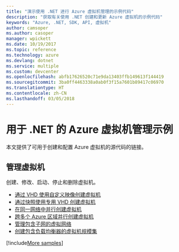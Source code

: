 ```yaml
---
title: "演示使用 .NET 进行 Azure 虚拟机管理的示例代码"
description: "获取有关使用 .NET 创建和更新 Azure 虚拟机的示例代码"
keywords: "Azure, .NET, SDK, API, 虚拟机"
author: camsoper
ms.author: casoper
manager: wpickett
ms.date: 10/19/2017
ms.topic: reference
ms.technology: azure
ms.devlang: dotnet
ms.service: multiple
ms.custom: devcenter
ms.openlocfilehash: abfb17626520c71e9da13403ffb149613f144419
ms.sourcegitcommit: 3ba0ff4463338a0ab0f3f15a7601b89417c06970
ms.translationtype: HT
ms.contentlocale: zh-CN
ms.lasthandoff: 03/05/2018
---
```

# <a name="azure-virtual-machine-management-samples-for-net"></a>用于 .NET 的 Azure 虚拟机管理示例

本文提供了可用于创建和配置 Azure 虚拟机的源代码的链接。

## <a name="manage-virtual-machines"></a>管理虚拟机

创建、修改、启动、停止和删除虚拟机。

* [通过 VHD 使用自定义映像创建虚拟机](https://github.com/Azure-Samples/managed-disk-dotnet-create-virtual-machine-using-custom-image-from-VHD)
* [通过快照使用专用 VHD 创建虚拟机](https://github.com/Azure-Samples/managed-disk-dotnet-create-virtual-machine-using-specialized-disk-from-snapshot)
* [在同一网络中并行创建虚拟机](https://github.com/Azure-Samples/compute-dotnet-manage-virtual-machines-with-network-in-parallel)
* [跨多个 Azure 区域并行创建虚拟机](https://github.com/Azure-Samples/compute-dotnet-create-virtual-machines-across-regions-in-parallel)
* [管理包含子网的虚拟网络](https://github.com/Azure-Samples/network-dotnet-manage-virtual-network)
* [创建包含负载均衡器的虚拟机规模集](https://github.com/Azure-Samples/compute-dotnet-manage-virtual-machine-scale-sets)

[!include[More samples](includes/more-samples.md)]
